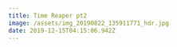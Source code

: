 ```yaml
---
title: Time Reaper pt2
image: /assets/img_20190822_135911771_hdr.jpg
date: 2019-12-15T04:15:06.942Z
---
```


